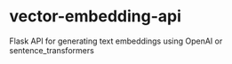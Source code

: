 # vector-embedding-api
Flask API for generating text embeddings using OpenAI or sentence_transformers
